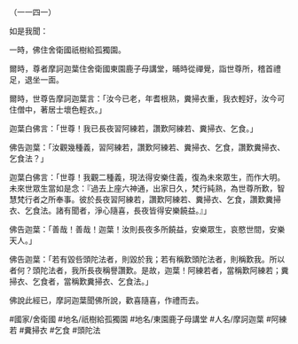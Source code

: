 （一一四一）

如是我聞：

一時，佛住舍衛國祇樹給孤獨園。

爾時，尊者摩訶迦葉住舍衛國東園鹿子母講堂，晡時從禪覺，詣世尊所，稽首禮足，退坐一面。

爾時，世尊告摩訶迦葉言：「汝今已老，年耆根熟，糞掃衣重，我衣輕好，汝今可住僧中，著居士壞色輕衣。」

迦葉白佛言：「世尊！我已長夜習阿練若，讚歎阿練若、糞掃衣、乞食。」

佛告迦葉：「汝觀幾種義，習阿練若，讚歎阿練若、糞掃衣、乞食，讚歎糞掃衣、乞食法？」

迦葉白佛言：「世尊！我觀二種義，現法得安樂住義，復為未來眾生，而作大明。未來世眾生當如是念：『過去上座六神通，出家日久，梵行純熟，為世尊所歎，智慧梵行者之所奉事。彼於長夜習阿練若，讚歎阿練若、糞掃衣、乞食，讚歎糞掃衣、乞食法。諸有聞者，淨心隨喜，長夜皆得安樂饒益。』」

佛告迦葉：「善哉！善哉！迦葉！汝則長夜多所饒益，安樂眾生，哀愍世間，安樂天人。」

佛告迦葉：「若有毀呰頭陀法者，則毀於我；若有稱歎頭陀法者，則稱歎我。所以者何？頭陀法者，我所長夜稱譽讚歎。是故，迦葉！阿練若者，當稱歎阿練若；糞掃衣、乞食者，當稱歎糞掃衣、乞食法。」

佛說此經已，摩訶迦葉聞佛所說，歡喜隨喜，作禮而去。

#國家/舍衛國
#地名/祇樹給孤獨園
#地名/東園鹿子母講堂
#人名/摩訶迦葉
#阿練若
#糞掃衣
#乞食
#頭陀法
